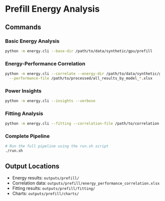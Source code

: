 # Prefill Energy Analysis

## Commands

### Basic Energy Analysis
```bash
python -m energy.cli --base-dir /path/to/data/synthetic/gpu/prefill
```

### Energy-Performance Correlation
```bash
python -m energy.cli --correlate --energy-dir /path/to/data/synthetic/gpu/prefill \
  --performance-file /path/to/processed/all_results_by_model_*.xlsx
```

### Power Insights
```bash
python -m energy.cli --insights --verbose
```

### Fitting Analysis
```bash
python -m energy.cli --fitting --correlation-file /path/to/correlation.xlsx
```

### Complete Pipeline
```bash
# Run the full pipeline using the run.sh script
./run.sh
```

## Output Locations

- Energy results: `outputs/prefill/`
- Correlation data: `outputs/prefill/energy_performance_correlation.xlsx`
- Fitting results: `outputs/prefill/fitting/`
- Charts: `outputs/prefill/charts/` 
